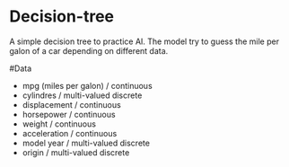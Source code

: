 # Decision-tree


A simple decision tree to practice AI. The model try to guess the mile per galon of a car depending on different data. 

#Data

* mpg (miles per galon) / continuous
* cylindres / multi-valued discrete
* displacement / continuous
* horsepower / continuous
* weight / continuous
* acceleration / continuous
* model year / multi-valued discrete
* origin / multi-valued discrete
              
